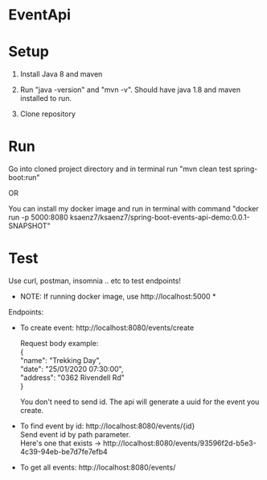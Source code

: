 # EventApi

# Setup

1. Install Java 8 and maven

2. Run "java -version" and "mvn -v". Should have java 1.8 and maven installed to run.

2. Clone repository

# Run

Go into cloned project directory and in terminal run "mvn clean test spring-boot:run"

OR

You can install my docker image and run in terminal with command "docker run -p 5000:8080 ksaenz7/ksaenz7/spring-boot-events-api-demo:0.0.1-SNAPSHOT"

# Test

Use curl, postman, insomnia .. etc to test endpoints!

* NOTE: If running docker image, use http://localhost:5000 *

Endpoints: 

  - To create event: http://localhost:8080/events/create <br/>
  
    Request body example:\
    {\
	  "name": "Trekking Day",\
		"date": "25/01/2020 07:30:00",\
		"address": "0362 Rivendell Rd"\
    }
    
    You don't need to send id. The api will generate a uuid for the event you create.
    <br/>
  - To find event by id: http://localhost:8080/events/{id} <br/>
    Send event id by path parameter. <br/>
    Here's one that exists -> http://localhost:8080/events/93596f2d-b5e3-4c39-94eb-be7d7fe7efb4
    
  - To get all events: http://localhost:8080/events/
    
